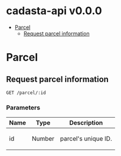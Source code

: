 # cadasta-api v0.0.0



- [Parcel](#parcel)
	- [Request parcel information](#request-parcel-information)
	


# Parcel

## Request parcel information



	GET /parcel/:id


### Parameters

| Name    | Type      | Description                          |
|---------|-----------|--------------------------------------|
| id			| <p>Number</p> 			|  <p>parcel's unique ID.</p> 							|


